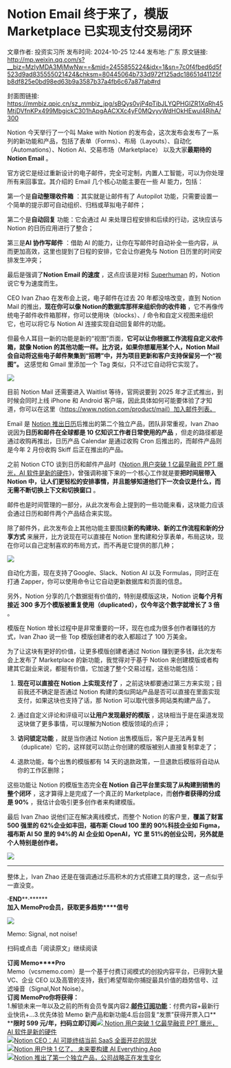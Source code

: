 # Notion Email 终于来了，模版 Marketplace 已实现支付交易闭环

文章作者: 投资实习所
发布时间: 2024-10-25 12:44
发布地: 广东
原文链接: http://mp.weixin.qq.com/s?__biz=MzIyMDA3MjMwNw==&mid=2455855224&idx=1&sn=7c0f4fbed6d5f523d9ad835555021424&chksm=80445064b733d972f125adc18651d41125fb8df825e0bd98ed63b9a3587b37a4fb6c67a87fab#rd

封面图链接: https://mmbiz.qpic.cn/sz_mmbiz_jpg/sBQys0vjP4pTibJLYQPHGlZR1XqRh45MtjDVfnKPx499MbgickC301hApgAACXXc4yF0MQvyvWdHOkHEwul4RjhA/300

Notion 今天举行了一个叫 Make with Notion
的发布会，这次发布会发布了一系列的新功能和产品，包括了表单（Forms）、布局（Layouts）、自动化（Automations）、Notion
AI、交易市场（Marketplace） 以及大家**最期待的 Notion Email** 。

官方说它是经过重新设计的电子邮件，完全可定制，内置人工智能，可以为你处理所有来回事宜。其介绍的 Email 几个核心功能主要在一些 AI 能力，包括：  

第一个是**自动整理收件箱** ：其实就是让邮件有了 Autopilot 功能，只需要设置一个简单的提示即可自动组织、归档或草拟电子邮件；

第二个是**自动回复** 功能：它会通过 AI 来处理日程安排和后续的行动，这块应该与 Notion 的日历应用进行了整合；

第三是**AI 协作写邮件** ：借助 AI 的能力，让你在写邮件时自动补全一些内容，从而更加高效，这里也提到了日程的安排，它会让你避免与 Notion
日历里的时间安排发生冲突；

最后是强调了**Notion Email 的速度** ，这点应该是对标
[Superhuman](http://mp.weixin.qq.com/s?__biz=MzIyMDA3MjMwNw==&mid=2455854578&idx=2&sn=a79201b64b2e699e787dd170d08c77de&chksm=80446deeb733e4f80cc0d5b870ed42833a13db54067c8017670fedfe8f034f36abf9e0e038ee&scene=21#wechat_redirect)
的，Notion 说它专为速度而生。

CEO Ivan Zhao 在发布会上说，电子邮件在过去 20 年都没啥改变，直到 Notion Mail 的推出，**现在你可以像
Notion的数据库那样来组织你的收件箱** ，它不再像传统电子邮件收件箱那样，你可以使用块（blocks）、/ 命令和自定义视图来组织它，也可以将它与
Notion AI 连接实现自动回复邮件的功能。

但最令人耳目一新的功能是新的“视图”页面，**它可以让你根据工作流程自定义收件箱，就像 Notion
的其他功能一样。比方说，如果你想雇用某个人，Notion Mail 会自动将这些电子邮件聚集到“招聘”中，并为项目更新和客户支持保留另一个“视图”。**
这感觉和 Gmail 里添加一个 Tag 类似，只不过它自动将它实现了。

![](https://mmbiz.qpic.cn/sz_mmbiz_jpg/sBQys0vjP4pTibJLYQPHGlZR1XqRh45MtMTu6IqNKlia0UCSbVZvupe9nRHyZiaJnibK2iarMsGYB0UVFUK3kic9cY1g/640?wx_fmt=jpeg&from=appmsg)

目前 Notion Mail 还需要进入 Waitlist 等待，官网说要到 2025 年才正式推出，到时候会同时上线 iPhone 和 Android
客户端，因此具体如何可能要体验了才知道，你可以在这里（https://www.notion.com/product/mail）加入邮件列表。

Email 是 [Notion
推出日历](http://mp.weixin.qq.com/s?__biz=MzIyMDA3MjMwNw==&mid=2455852912&idx=1&sn=fb5ef33c2dac532198114317996ec804&chksm=8044676cb733ee7a898e8ffdf1cd39f8834d58efd1ecac73b347f37e125006406b6c700be172&scene=21#wechat_redirect)后推出的第二个独立产品，团队非常重视，Ivan
Zhao 说因为**日历和邮件在全球都是 10 亿知识工作者日常使用的产品** ，但走的路径都是通过收购再推出，日历产品 Calendar 是通过收购
Cron 后推出的，而邮件产品则是今年 2 月份收购 Skiff 后正在推出的产品。

之前 Notion CTO 谈到日历和邮件产品时《[Notion 用户突破 1 亿最早融资 PPT 曝光，AI
软件是新的硬件](http://mp.weixin.qq.com/s?__biz=MzIyMDA3MjMwNw==&mid=2455854496&idx=1&sn=53921e44388aeeca6047cefbc1f7c8c1&chksm=80446dbcb733e4aa8156123e0e8a54705f77318574911884d003331f80409bca57b785c4f406&scene=21#wechat_redirect)》，曾强调称接下来的一个核心工作就是要**把时间层带入
Notion 中，让人们更轻松的安排事情，并且能够知道他们下一次会议是什么，而无需不断切换上下文和切换窗口** 。

邮件也是时间管理的一部分，从此次发布会上提到的一些功能来看，这块能力应该会通过日历和邮件两个产品结合来实现。

除了邮件外，此次发布会上其他功能主要围绕**新的构建块、新的工作流程和新的分享方式** 来展开，比方说现在可以直接在 Notion
里构建和分享表单，布局这块，现在你可以自己定制喜欢的布局方式，而不再是它提供的那几种；

![](https://mmbiz.qpic.cn/sz_mmbiz_jpg/sBQys0vjP4pTibJLYQPHGlZR1XqRh45Mt2Eyuu9rCK4kZWZKsiaeDpOENHhu72o9IMPEoQ6OeSpeTORptpTp1s3A/640?wx_fmt=jpeg&from=appmsg)

自动化方面，现在支持了Google、Slack、Notion AI 以及 Formulas，同时正在打通
Zapper，你可以使用命令让它自动更新数据库和页面的信息。

另外，Notion 分享的几个数据挺有价值的，特别是模版这块，Notion 说**每个月有接近 300
多万个模版被重复使用（duplicated），仅今年这个数字就增长了 3 倍** 。

模版在 Notion 增长过程中是非常重要的一环，现在也成为很多创作者赚钱的方式，Ivan Zhao 说一些 Top 模版创建者的收入都超过了 100
万美金。

为了让这块有更好的价值，让更多模版创建者通过 Notion 赚到更多钱，此次发布会上发布了 Marketplace 的新功能，我觉得对于基于 Notion
来创建模版或者构建其它副业来说，都挺有价值，它加速了整个交易过程，这些功能包括：  

  1. **现在可以直接在 Notion 上实现支付了** ，之前这块都要通过第三方来实现；目前我还不确定是否通过 Notion 构建的类似网站产品是否可以直接在里面实现支付，如果这块也支持了话，那 Notion 可以取代很多网站类构建产品了。

  2. 通过自定义评论和评级可以**让用户发现最好的模版** ，这块相当于是在渠道发现这块做了更多事情，可以理解为Notion 模版领域的点评；

  3. **访问锁定功能** ，就是当你通过 Notion 出售模版后，客户是无法再复制（duplicate）它的，这样就可以防止你创建的模版被别人直接复制拿走了；

  4. 退款功能，每个出售的模版都有 14 天的退款政策，一旦退款后模版将自动从你的工作区删除；

这些功能让 Notion 的模版生态完全**在 Notion 自己平台里实现了从构建到销售的整个闭环** ，这才算得上是完成了一个真正的
Marketplace，而**创作者获得的分成是 90%** ，我估计会吸引更多创作者来构建模版。

最后 Ivan Zhao 说他们正在解决离线模式，而整个 Notion 的客户里，**覆盖了财富 500 强里的 62%企业如丰田，福布斯 Cloud
100 里的 90%科技企业如 Figma，福布斯 AI 50 里的 94%的 AI 企业如 OpenAI，YC 里
51%的创业公司，另外就是个人特别是创作者。**

![](https://mmbiz.qpic.cn/sz_mmbiz_jpg/sBQys0vjP4pTibJLYQPHGlZR1XqRh45MtKdOoQMVuX6nXdun2EGr5o6ZGxYoj5knW2tON6Qn0VKnWdxOk0mngGw/640?wx_fmt=jpeg&from=appmsg)

****

整体上，Ivan Zhao 还是在强调通过乐高积木的方式搭建工具的理念，这一点似乎一直没变。

**·END****·******  
**加入 Memo****Pro****会员，获取更多趋势****信号**  
  
![](https://mmbiz.qpic.cn/sz_mmbiz_png/sBQys0vjP4pTibJLYQPHGlZR1XqRh45MtjKRVgBfxW7KHrd54WW6EqmOPtufdLZ0kQguaoFNSfeyXvLvEEPySIQ/640?wx_fmt=png&from=appmsg)  

Memo: Signal, not noise!

扫码或点击「阅读原文」继续阅读

**订阅 Memo****Pro**  
Memo（vcsmemo.com）是一个基于付费订阅模式的创投内容平台，已得到大量 VC、企业 CEO
以及高管的支持，我们希望帮助你捕捉最具价值的趋势信号、过滤噪音（Signal,Not Noise）。  
**订阅 Memo****Pro****你将获得：**  
1.解锁未来一年以及之前的所有会员专属内容2.[**邮件订阅功能**](http://mp.weixin.qq.com/s?__biz=MzIyMDA3MjMwNw==&mid=2455853781&idx=1&sn=b6f8e3ddc87e9531f3f8c3e9cd98bd9f&chksm=80446ac9b733e3df93b89c17e905182bda7f4d132f3ac468961dfd70badeb92b9fcdf9f7083b&scene=21#wechat_redirect)：付费内容+最新行业快讯+...3.优先体验
Memo 新产品和新功能4.后台回复“发票”获得开票入口**  
****限时 599
元/年，扫码立即订阅**[![](https://mmbiz.qpic.cn/sz_mmbiz_jpg/sBQys0vjP4qB1ibRnJAlLERgBicohVlD1wjHM1IicCSkvGWCMHmBK8FzX2iccG4ZhQw6SBRspmsicphHPwUqiaEB6dRQ/640?wx_fmt=jpeg)
Notion 用户突破 1 亿最早融资 PPT 曝光，AI
软件是新的硬件](https://mp.weixin.qq.com/s?__biz=MzIyMDA3MjMwNw==&mid=2455854496&idx=1&sn=53921e44388aeeca6047cefbc1f7c8c1&chksm=80446dbcb733e4aa8156123e0e8a54705f77318574911884d003331f80409bca57b785c4f406&scene=21#wechat_redirect)  
[![](https://mmbiz.qpic.cn/sz_mmbiz_jpg/sBQys0vjP4pVUd2dicxQPfjGIpHLEwrEla2Z1MOAwu2exoicNeGqrPkMGiaZm9NZrz6icqaR5vjfSmccFTl8V5KIyw/640?wx_fmt=jpeg)Notion
CEO：AI 可能终结当前 SaaS
全面开花的现状](https://mp.weixin.qq.com/s?__biz=MzIyMDA3MjMwNw==&mid=2455853490&idx=1&sn=15f102598526cd67abd43d727bf588b6&chksm=804469aeb733e0b81506032f412ec807422651e7edfaf9758cd5ffb7f58e0ce652c540e599b5&scene=21#wechat_redirect)  
[![](https://mmbiz.qpic.cn/sz_mmbiz_jpg/sBQys0vjP4qCsjeAA1NP1uSsVXVXBbtCsqX1JaODMY21bDFgbbT9RvFtmRX2SdvbTGgr8Twawnb9AY20GAr9VA/640?wx_fmt=jpeg)Notion
用户快 1 亿了， 未来要构建 AI Everything
App](https://mp.weixin.qq.com/s?__biz=MzIyMDA3MjMwNw==&mid=2455853454&idx=1&sn=811f25438ab79035bcf3044d37a85903&chksm=80446992b733e0844df95e57d533d436d11efcf80261bfe97d6b03fe78ddbacb3ea5bff0a94a&scene=21#wechat_redirect)  
[![](https://mmbiz.qpic.cn/sz_mmbiz_jpg/sBQys0vjP4rbnt0HrRPNgdd2f5vUbibJaSALhzm9wqGEqRSoUW9PunPNJDS8WVsOeJI9r1iahibjMlztoTNxJ1gXg/640?wx_fmt=jpeg)Notion
推出了第一个独立产品，公司战略正在发生变化](https://mp.weixin.qq.com/s?__biz=MzIyMDA3MjMwNw==&mid=2455852912&idx=1&sn=fb5ef33c2dac532198114317996ec804&chksm=8044676cb733ee7a898e8ffdf1cd39f8834d58efd1ecac73b347f37e125006406b6c700be172&scene=21#wechat_redirect)

  

